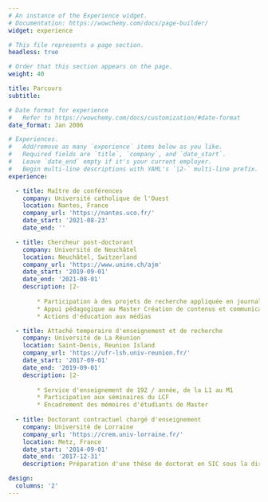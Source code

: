 ```yaml
---
# An instance of the Experience widget.
# Documentation: https://wowchemy.com/docs/page-builder/
widget: experience

# This file represents a page section.
headless: true

# Order that this section appears on the page.
weight: 40

title: Parcours
subtitle:

# Date format for experience
#   Refer to https://wowchemy.com/docs/customization/#date-format
date_format: Jan 2006

# Experiences.
#   Add/remove as many `experience` items below as you like.
#   Required fields are `title`, `company`, and `date_start`.
#   Leave `date_end` empty if it's your current employer.
#   Begin multi-line descriptions with YAML's `|2-` multi-line prefix.
experience:

  - title: Maître de conférences
    company: Université catholique de l'Ouest
    location: Nantes, France
    company_url: 'https://nantes.uco.fr/'
    date_start: '2021-08-23'
    date_end: ''

  - title: Chercheur post-doctorant
    company: Université de Neuchâtel
    location: Neuchâtel, Switzerland
    company_url: 'https://www.unine.ch/ajm'
    date_start: '2019-09-01'
    date_end: '2021-08-01'
    description: |2-
    
        * Participation à des projets de recherche appliquée en journalisme numérique
        * Appui pédagogique au Master Création de contenus et communication d'intérêt général
        * Actions d'éducation aux médias

  - title: Attaché temporaire d'enseignement et de recherche
    company: Université de La Réunion
    location: Saint-Denis, Reunion Island
    company_url: 'https://ufr-lsh.univ-reunion.fr/'
    date_start: '2017-09-01'
    date_end: '2019-09-01'
    description: |2-
    
        * Service d'enseignement de 192 / année, de la L1 au M1
        * Participation aux séminaires du LCF
        * Encadrement des mémoires d'étudiants de Master
        
  - title: Doctorant contractuel chargé d'enseignement
    company: Université de Lorraine
    company_url: 'https://crem.univ-lorraine.fr/'
    location: Metz, France
    date_start: '2014-09-01'
    date_end: '2017-12-31'
    description: Préparation d'une thèse de doctorat en SIC sous la direction des Prs Jacques Walter (UL) et Marc Lits (UCLouvain)

design:
  columns: '2'
---
```

